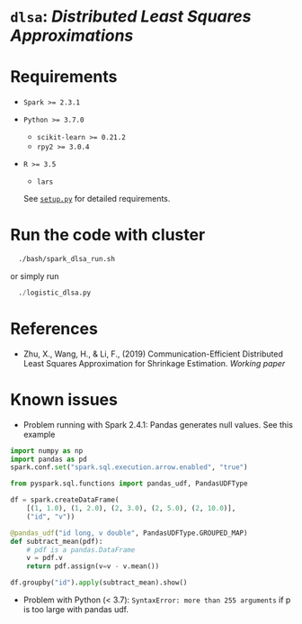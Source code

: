 # `dlsa`: _Distributed Least Squares Approximations_

# Requirements

- `Spark >= 2.3.1`
- `Python >= 3.7.0`
  - `scikit-learn >= 0.21.2`
  - `rpy2 >= 3.0.4`

- `R >= 3.5`
  - `lars`

  See [`setup.py`]("setup.py") for detailed requirements.

# Run the code with cluster
```sh
  ./bash/spark_dlsa_run.sh
 ```
 or simply run

 ```py
   ./logistic_dlsa.py
 ```

# References

- Zhu, X., Wang, H., & Li, F., (2019) Communication-Efficient Distributed Least Squares Approximation for Shrinkage Estimation. _Working paper_


# Known issues

- Problem running with Spark 2.4.1: Pandas generates null values. See this example

``` py
import numpy as np
import pandas as pd
spark.conf.set("spark.sql.execution.arrow.enabled", "true")

from pyspark.sql.functions import pandas_udf, PandasUDFType

df = spark.createDataFrame(
    [(1, 1.0), (1, 2.0), (2, 3.0), (2, 5.0), (2, 10.0)],
    ("id", "v"))

@pandas_udf("id long, v double", PandasUDFType.GROUPED_MAP)
def subtract_mean(pdf):
    # pdf is a pandas.DataFrame
    v = pdf.v
    return pdf.assign(v=v - v.mean())

df.groupby("id").apply(subtract_mean).show()
```

- Problem with Python (< 3.7): `SyntaxError: more than 255 arguments` if p is too large
  with pandas udf.
